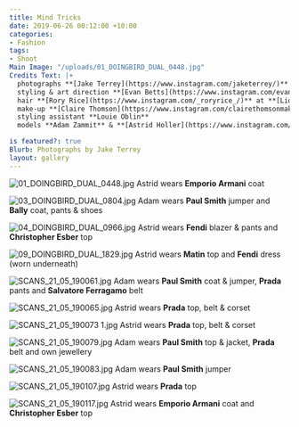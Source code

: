 ```yaml
---
title: Mind Tricks
date: 2019-06-26 00:12:00 +10:00
categories:
- Fashion
tags:
- Shoot
Main Image: "/uploads/01_DOINGBIRD_DUAL_0448.jpg"
Credits Text: |+
  photographs **[Jake Terrey](https://www.instagram.com/jaketerrey/)** at **[The Artist Group](https://www.instagram.com/theartistgroup/)**
  styling & art direction **[Evan Betts](https://www.instagram.com/evanbeezy/)**
  hair **[Rory Rice](https://www.instagram.com/_roryrice_/)** at **[Lion Artist Management](https://www.instagram.com/lionartistmanagement/)** using **[Oribe](https://www.instagram.com/oribe/)**
  make-up **[Claire Thomson](https://www.instagram.com/clairethomsonmakeup/)**
  styling assistant **Louie Oblin**
  models **Adam Zammit** & **[Astrid Holler](https://www.instagram.com/astrid_holler/)** at **[Priscillas](https://www.instagram.com/priscillasmodels/)**

is featured?: true
Blurb: Photographs by Jake Terrey
layout: gallery
---
```


![01_DOINGBIRD_DUAL_0448.jpg](/uploads/01_DOINGBIRD_DUAL_0448.jpg)
Astrid wears **Emporio Armani** coat

![03_DOINGBIRD_DUAL_0804.jpg](/uploads/03_DOINGBIRD_DUAL_0804.jpg)
Adam wears **Paul Smith** jumper and **Bally** coat, pants & shoes

![04_DOINGBIRD_DUAL_0966.jpg](/uploads/04_DOINGBIRD_DUAL_0966.jpg)
Astrid wears **Fendi** blazer & pants and **Christopher Esber** top

![09_DOINGBIRD_DUAL_1829.jpg](/uploads/09_DOINGBIRD_DUAL_1829.jpg)
Astrid wears **Matin** top and **Fendi** dress (worn underneath)

![SCANS_21_05_190061.jpg](/uploads/SCANS_21_05_190061.jpg)
Adam wears **Paul Smith** coat & jumper, **Prada** pants and **Salvatore Ferragamo** belt

![SCANS_21_05_190065.jpg](/uploads/SCANS_21_05_190065.jpg)
Astrid wears **Prada** top, belt & corset

![SCANS_21_05_190073 1.jpg](/uploads/SCANS_21_05_190073%201.jpg)
Astrid wears **Prada** top, belt & corset

![SCANS_21_05_190079.jpg](/uploads/SCANS_21_05_190079.jpg)
Adam wears **Paul Smith** top & jacket, **Prada** belt and own jewellery

![SCANS_21_05_190083.jpg](/uploads/SCANS_21_05_190083.jpg)
Adam wears **Paul Smith** jumper

![SCANS_21_05_190107.jpg](/uploads/SCANS_21_05_190107.jpg)
Astrid wears **Prada** top

![SCANS_21_05_190117.jpg](/uploads/SCANS_21_05_190117.jpg)
Astrid wears **Emporio Armani** coat and **Christopher Esber** top